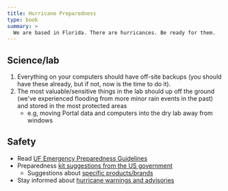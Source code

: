 ```yaml
---
title: Hurricane Preparedness
type: book
summary: >
  We are based in Florida. There are hurricances. Be ready for them.
---
```


## Science/lab

1. Everything on your computers should have off-site backups (you should have these already, but if not, now is the time to do it).
2. The most valuable/sensitive things in the lab should up off the ground (we've experienced flooding from more minor rain events in the past) and stored in the most protected areas 
    * e.g, moving Portal data and computers into the dry lab away from windows

## Safety

* Read [UF Emergency Preparedness Guidelines](https://emergency.ufl.edu/preparedness/)
* Preparedness [kit suggestions from the US government](https://www.ready.gov/build-a-kit)
    *  Suggestions about [specific products/brands](http://thesweethome.com/reviews/emergency-preparedness/) 
* Stay informed about [hurricane warnings and advisories](https://www.nhc.noaa.gov/)